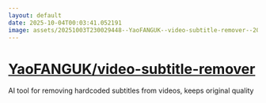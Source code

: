 ```yaml
---
layout: default
date: 2025-10-04T00:03:41.052191
image: assets/20251003T230029448--YaoFANGUK--video-subtitle-remover--20251003T230359698--cropped.png
---
```


# [YaoFANGUK/video-subtitle-remover](https://github.com/YaoFANGUK/video-subtitle-remover)

AI tool for removing hardcoded subtitles from videos, keeps original quality
